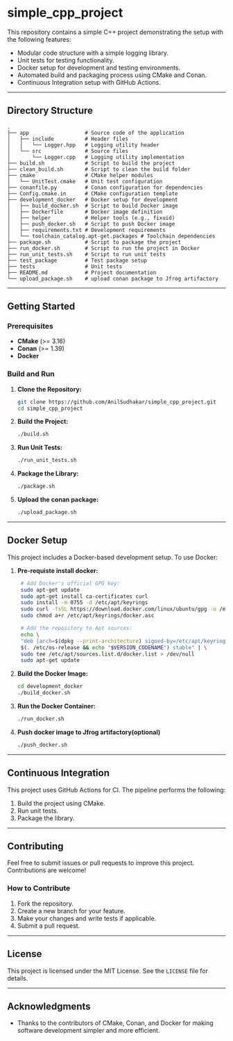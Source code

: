 # simple_cpp_project


This repository contains a simple C++ project demonstrating the setup with the following features:

- Modular code structure with a simple logging library.
- Unit tests for testing functionality.
- Docker setup for development and testing environments.
- Automated build and packaging process using CMake and Conan.
- Continuous Integration setup with GitHub Actions.

---

## Directory Structure

```plaintext
.
├── app                  # Source code of the application
│   ├── include          # Header files
│   │   └── Logger.hpp   # Logging utility header
│   └── src              # Source files
│       └── Logger.cpp   # Logging utility implementation
├── build.sh             # Script to build the project
├── clean_build.sh       # Script to clean the build folder
├── cmake                # CMake helper modules
│   └── UnitTest.cmake   # Unit test configuration
├── conanfile.py         # Conan configuration for dependencies
├── Config.cmake.in      # CMake configuration template
├── development_docker   # Docker setup for development
│   ├── build_docker.sh  # Script to build Docker image
│   ├── Dockerfile       # Docker image definition
│   ├── helper           # Helper tools (e.g., fixuid)
│   ├── push_docker.sh   # Script to push Docker image
│   ├── requirements.txt # Development requirements
│   └── toolchain_catalog.apt-get.packages # Toolchain dependencies
├── package.sh           # Script to package the project
├── run_docker.sh        # Script to run the project in Docker
├── run_unit_tests.sh    # Script to run unit tests
├── test_package         # Test package setup
├── tests                # Unit tests
├── README.md            # Project documentation
└── upload_package.sh    # upload conan package to Jfrog artifactory
```

---

## Getting Started

### Prerequisites

- **CMake** (>= 3.16)
- **Conan** (>= 1.39)
- **Docker**

### Build and Run

1. **Clone the Repository:**

   ```bash
   git clone https://github.com/AnilSudhakar/simple_cpp_project.git
   cd simple_cpp_project
   ```

2. **Build the Project:**

   ```bash
   ./build.sh
   ```

3. **Run Unit Tests:**

   ```bash
   ./run_unit_tests.sh
   ```

4. **Package the Library:**

   ```bash
   ./package.sh
   ```

4. **Upload the conan package:**

   ```bash
   ./upload_package.sh
   ```
---

## Docker Setup

This project includes a Docker-based development setup. To use Docker:

1. **Pre-requiste install docker:**

   ```bash
    # Add Docker's official GPG key:
    sudo apt-get update
    sudo apt-get install ca-certificates curl
    sudo install -m 0755 -d /etc/apt/keyrings
    sudo curl -fsSL https://download.docker.com/linux/ubuntu/gpg -o /etc/apt/keyrings/docker.asc
    sudo chmod a+r /etc/apt/keyrings/docker.asc

    # Add the repository to Apt sources:
    echo \
    "deb [arch=$(dpkg --print-architecture) signed-by=/etc/apt/keyrings/docker.asc] https://download.docker.com/linux/ubuntu \
    $(. /etc/os-release && echo "$VERSION_CODENAME") stable" | \
    sudo tee /etc/apt/sources.list.d/docker.list > /dev/null
    sudo apt-get update
   ```

2. **Build the Docker Image:**

   ```bash
   cd development_docker
   ./build_docker.sh
   ```

3. **Run the Docker Container:**

   ```bash
   ./run_docker.sh
   ```

4. **Push docker image to Jfrog artifactory(optional)**

   ```bash
   ./push_docker.sh
   ```

---

## Continuous Integration

This project uses GitHub Actions for CI. The pipeline performs the following:

1. Build the project using CMake.
2. Run unit tests.
3. Package the library.

---

## Contributing

Feel free to submit issues or pull requests to improve this project. Contributions are welcome!

### How to Contribute

1. Fork the repository.
2. Create a new branch for your feature.
3. Make your changes and write tests if applicable.
4. Submit a pull request.

---

## License

This project is licensed under the MIT License. See the `LICENSE` file for details.

---

## Acknowledgments

- Thanks to the contributors of CMake, Conan, and Docker for making software development simpler and more efficient.
